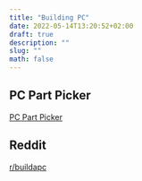 ```yaml
---
title: "Building PC"
date: 2022-05-14T13:20:52+02:00
draft: true
description: ""
slug: ""
math: false
---
```


## PC Part Picker

[PC Part Picker](https://pcpartpicker.com/)

## Reddit

[r/buildapc](https://www.reddit.com/r/buildapc/)
